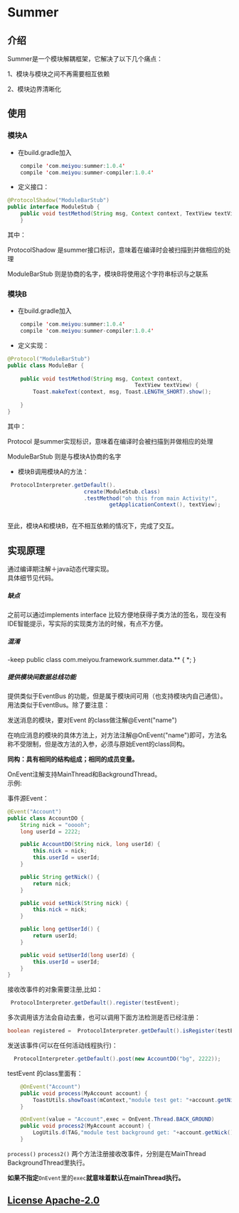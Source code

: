 # Summer

## 介绍
Summer是一个模块解耦框架，它解决了以下几个痛点：

1、模块与模块之间不再需要相互依赖

2、模块边界清晰化

<!--
业务模块间通常通过定义/实现java的interface完成业务逻辑，必然导致模块间存在代码层面的依赖。也导致编译期的工程依赖。事实上，业务模块间仅仅是逻辑上存在依赖，完全没必要产生实际的工程依赖。			
该组件提供了一种解藕模块间显式依赖的能力。				
同时还提供了一个副作用：只要方法签名一致，就可以视为实现了该接口。（这是某些编程语言实现接口的方式）	
-->		
##	使用
###	模块A

-	在build.gradle加入

```java
	compile 'com.meiyou:summer:1.0.4'
	compile 'com.meiyou:summer-compiler:1.0.4'

```

-	定义接口：

				
```java	
@ProtocolShadow("ModuleBarStub")
public interface ModuleStub {
    public void testMethod(String msg, Context context, TextView textView);
    }

```
其中：

ProtocolShadow 是summer接口标识，意味着在编译时会被扫描到并做相应的处理

ModuleBarStub 则是协商的名字，模块B将使用这个字符串标识与之联系

###	模块B					

-	在build.gradle加入

```java
	compile 'com.meiyou:summer:1.0.4'
	compile 'com.meiyou:summer-compiler:1.0.4'

```

-	定义实现：

```java
@Protocol("ModuleBarStub")
public class ModuleBar {
    
    public void testMethod(String msg, Context context,
                                        TextView textView) {
        Toast.makeText(context, msg, Toast.LENGTH_SHORT).show();
        
    }
}
```
其中：

Protocol 是summer实现标识，意味着在编译时会被扫描到并做相应的处理

ModuleBarStub 则是与模块A协商的名字

-	模块B调用模块A的方法：

```java
 ProtocolInterpreter.getDefault().
                        create(ModuleStub.class)
                        .testMethod("oh this from main Activity!",
                                getApplicationContext(), textView);
                               
```


至此，模块A和模块B，在不相互依赖的情况下，完成了交互。

				

## 实现原理

通过编译期注解＋java动态代理实现。				
具体细节见代码。	

##### 缺点

之前可以通过implements interface 比较方便地获得子类方法的签名，现在没有IDE智能提示，写实际的实现类方法的时候，有点不方便。			

##### 混淆
-keep public class com.meiyou.framework.summer.data.** { *; }

##### 提供模块间数据总线功能

提供类似于EventBus 的功能，但是属于模块间可用（也支持模块内自己通信）。用法类似于EventBus。除了要注意：

发送消息的模块，要对Event 的class做注解@Event("name")

在响应消息的模块的具体方法上，对方法注解@OnEvent("name")即可，方法名称不受限制，但是改方法的入参，必须与原始Event的class同构。

**同构：具有相同的结构组成；相同的成员变量。**

OnEvent注解支持MainThread和BackgroundThread。         
示例:         

事件源Event：

```java
@Event("Account")
public class AccountDO {
    String nick = "ooooh";
    long userId = 2222;

    public AccountDO(String nick, long userId) {
        this.nick = nick;
        this.userId = userId;
    }

    public String getNick() {
        return nick;
    }

    public void setNick(String nick) {
        this.nick = nick;
    }

    public long getUserId() {
        return userId;
    }

    public void setUserId(long userId) {
        this.userId = userId;
    }
}
```

接收改事件的对象需要注册,比如：

```java
 ProtocolInterpreter.getDefault().register(testEvent);
```

多次调用该方法会自动去重，也可以调用下面方法检测是否已经注册：

```java
boolean registered =  ProtocolInterpreter.getDefault().isRegister(testEvent);
```

发送该事件(可以在任何活动线程执行)：

```java
  ProtocolInterpreter.getDefault().post(new AccountDO("bg", 2222));
```

testEvent 的class里面有：

```java
	@OnEvent("Account")
    public void process(MyAccount account) {
        ToastUtils.showToast(mContext,"module test get: "+account.getNick() + "," + account.getUserId());
    }

    @OnEvent(value = "Account",exec = OnEvent.Thread.BACK_GROUND)
    public void process2(MyAccount account) {
        LogUtils.d(TAG,"module test background get: "+account.getNick() + "," + account.getUserId());
    }
```

`process()` `process2()` 两个方法注册接收改事件，分别是在MainThread BackgroundThread里执行。

**如果不指定**`OnEvent`里的`exec`**就意味着默认在mainThread执行。**




## [License Apache-2.0](LICENSE)
​		





